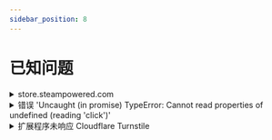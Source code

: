 ```yaml
---
sidebar_position: 8
---
```



# 已知问题


<details>
        <summary>store.steampowered.com</summary>

我们的服务仅能解决英文验证码；在该网站上，验证码语言的确定不是来自系统设置，而是来自网站上选择的语言，因此为了正确解决问题，请务必选择英文。

</details>

<details>
        <summary>错误 'Uncaught (in promise) TypeError: Cannot read properties of undefined (reading 'click')'</summary>

如果在通过 CapMonster Cloud 扩展使用点击方法 (ComplexImageTask) 解验证码时出现错误 'Uncaught (in promise) TypeError: Cannot read properties of undefined (reading 'click')'，如截图所示，建议在扩展中设置 'Delay between click' 值 —— 这可能有助于解决问题。
![](./images/known-issues/Uncaught.png)
</details>

<details>
  <summary>扩展程序未响应 Cloudflare Turnstile</summary>

## 通过 Shadow DOM 访问 `websiteKey`  

有时验证码的密钥 (**`websiteKey`**) 隐藏在 *closed* 模式的 `shadow-root` 中。  
例如，在以下 iframe 地址中：  
`https://challenges.cloudflare.com/cdn-cgi/challenge-platform/h/g/turnstile/if/.../0x4AAAAAAA1a2345abc-/auto/...`

此时，`websiteKey` 的值是 *0x4AAAAAAA1a2345abc*。  

如果扩展程序在该 iframe **之前**加载，则可以将 `shadowRoot` 设置为开放模式并提取 `websiteKey`。  
如果 iframe 已经加载，则无法获取该密钥。

作为测试和调试的替代方案，可以使用 **Selenium**（或其他无头浏览器），并在必要时与扩展程序一起运行。

---

## 示例：通过 Selenium 打开 `shadowRoot`

```python
from selenium import webdriver
from selenium.webdriver.common.by import By
import time

# WebDriver 配置
options = webdriver.ChromeOptions()
driver = webdriver.Chrome(options=options)

# 打开页面
driver.get("https://example.com")

# 注入 JavaScript 以打开 ShadowRoot
inject_script = """
const originalAttachShadow = Element.prototype.attachShadow;
Element.prototype.attachShadow = function(...args) {
    if (args[0] && args[0].mode === 'closed') {
        args[0].mode = 'open';
    }
    const shadowRoot = originalAttachShadow.apply(this, args);
    return shadowRoot;
};
console.log('ShadowRoot mode changed to open.');
"""
driver.execute_script(inject_script)

# 等待页面加载
time.sleep(3)

# 在修改 attachShadow 后与 shadow DOM 交互的示例
shadow_host = driver.find_element(By.CSS_SELECTOR, "shadow-host-selector")  # 请指定实际选择器
shadow_root = driver.execute_script("return arguments[0].shadowRoot", shadow_host)

# 与 shadow DOM 中的元素交互
button = shadow_root.find_element(By.CSS_SELECTOR, "button")
button.click()

# 关闭浏览器
driver.quit()
```
如果要在使用扩展程序的同时使用 Selenium，请在启动浏览器时加载扩展程序：

```python
options = webdriver.ChromeOptions()
options.add_extension('your_extension.crx')  # 扩展程序的路径
driver = webdriver.Chrome(options=options)
```
如何下载 CRX 文件，请参阅 [此处。](https://zennolab.atlassian.net/wiki/spaces/EN/pages/2082930692/Works+with+Extensions#How-to-download-browser-extension-as-a-.crx-file)

</details>
